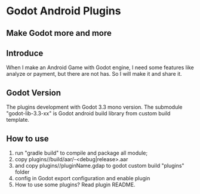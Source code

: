 # Godot Android Plugins

## Make Godot more and more

## Introduce

When I make an Android Game with Godot engine, I need some features like analyze or payment,
but there are not has. So I will make it and share it.

## Godot Version

The plugins development with Godot 3.3 mono version. The submodule "godot-lib-3.3-xx" is 
Godot android build library from custom build template.

## How to use

1. run "gradle build" to compile and package all module;
1. copy plugins/<pluginName>/build/aar/<pluginName>-<debug|release>.aar
1. and copy plugins/<pluginName>/pluginName.gdap to godot custom build "plugins" folder
1. config in Godot export configuration and enable plugin
1. How to use some plugins? Read plugin README.